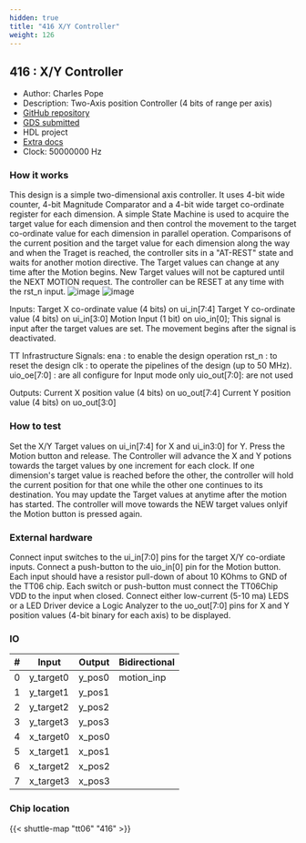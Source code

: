 ```yaml
---
hidden: true
title: "416 X/Y Controller"
weight: 126
---
```


## 416 : X/Y Controller

* Author: Charles Pope
* Description: Two-Axis position Controller (4 bits of range per axis)
* [GitHub repository](https://github.com/CKPope/tt06-verilog-template)
* [GDS submitted](https://github.com/CKPope/tt06-verilog-template/actions/runs/8692089022)
* HDL project
* [Extra docs]()
* Clock: 50000000 Hz

<!---

This file is used to generate your project datasheet. Please fill in the information below and delete any unused
sections.

You can also include images in this folder and reference them in the markdown. Each image must be less than
512 kb in size, and the combined size of all images must be less than 1 MB.
-->


### How it works

This design is a simple two-dimensional axis controller. It uses 4-bit wide counter, 4-bit Magnitude Comparator and a 4-bit wide target co-ordinate register for each dimension. A simple State Machine is used to acquire the target value for each dimension and then control the movement to the target co-ordinate value for each dimension in parallel operation. Comparisons of the current position and the target value for each dimension along the way and when the Traget is reached, the controller sits in a "AT-REST" state and waits for another motion directive. The Target values can change at any time after the Motion begins. New Target values will not be captured until the NEXT MOTION request. The controller can be RESET at any time with the rst_n input.
![image](https://github.com/CKPope/tt06-verilog-template/assets/166442118/9af8d539-68c6-49d0-91ef-edca4c9abb46)
![image](https://github.com/CKPope/tt06-verilog-template/assets/166442118/8d319750-3319-4897-a161-a58fdd493411)

Inputs:
Target X co-ordinate value (4 bits) on ui_in[7:4]
Target Y co-ordinate value (4 bits) on ui_in[3:0]
Motion Input (1 bit) on uio_in[0]; This signal is input after the target values are set. The movement begins after the signal is deactivated.

TT Infrastructure Signals:
ena   : to enable the design operation
rst_n : to reset the design
clk   : to operate the pipelines of the design (up to 50 MHz).
uio_oe[7:0] : are all configure for Input mode only
uio_out[7:0]: are not used

Outputs:
Current X position value (4 bits) on uo_out[7:4]
Current Y position value (4 bits) on uo_out[3:0]

### How to test

Set the X/Y Target values on ui_in[7:4] for X and ui_in3:0] for Y.
Press the Motion button and release.
The Controller will advance the X and Y potions towards the target values by one increment for each clock.
If one dimension's target value is reached before the other, the controller will hold the current position for that one while the other one continues to its destination.
You may update the Target values at anytime after the motion has started. The controller will move towards the NEW target values onlyif the Motion button is pressed again.

### External hardware

Connect input switches to the ui_in[7:0] pins for the target X/Y co-ordiate inputs. Connect a push-button to the uio_in[0] pin for the Motion button. Each input should have a resistor pull-down of about 10 KOhms to GND of the TT06 chip. Each switch or push-button must connect the TT06Chip VDD to the input when closed.
Connect either low-current (5-10 ma) LEDS or a LED Driver device a Logic Analyzer to the uo_out[7:0] pins for X and Y position values (4-bit binary for each axis) to be displayed.


### IO

| #             | Input    | Output   | Bidirectional   |
| ------------- | -------- | -------- | --------------- |
| 0 | y_target0  | y_pos0  | motion_inp        |
| 1 | y_target1  | y_pos1  |         |
| 2 | y_target2  | y_pos2  |         |
| 3 | y_target3  | y_pos3  |         |
| 4 | x_target0  | x_pos0  |         |
| 5 | x_target1  | x_pos1  |         |
| 6 | x_target2  | x_pos2  |         |
| 7 | x_target3  | x_pos3  |         |


### Chip location

{{< shuttle-map "tt06" "416" >}}
